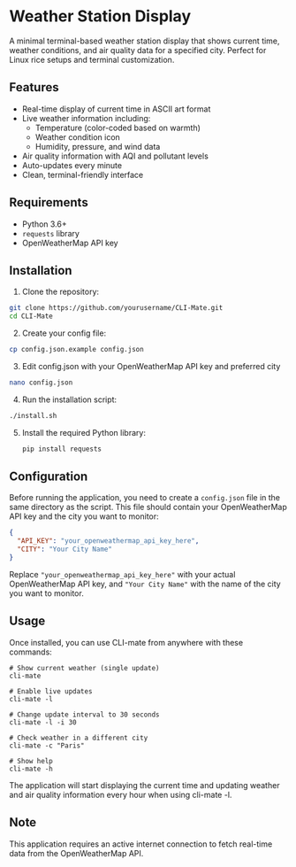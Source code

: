 # Weather Station Display

A minimal terminal-based weather station display that shows current time, weather conditions, and air quality data for a specified city. Perfect for Linux rice setups and terminal customization.

## Features

- Real-time display of current time in ASCII art format
- Live weather information including:
  - Temperature (color-coded based on warmth)
  - Weather condition icon
  - Humidity, pressure, and wind data
- Air quality information with AQI and pollutant levels
- Auto-updates every minute
- Clean, terminal-friendly interface

## Requirements

- Python 3.6+
- `requests` library
- OpenWeatherMap API key

## Installation

1. Clone the repository:

  ```bash
  git clone https://github.com/yourusername/CLI-Mate.git
  cd CLI-Mate
  ```

2. Create your config file:

  ```bash
  cp config.json.example config.json
  ```

3. Edit config.json with your OpenWeatherMap API key and preferred city

  ```bash
  nano config.json
  ```

4. Run the installation script:

  ```bash
  ./install.sh
  ```

5. Install the required Python library:

   ```bash
   pip install requests
   ```

## Configuration

Before running the application, you need to create a `config.json` file in the same directory as the script. This file should contain your OpenWeatherMap API key and the city you want to monitor:

```json
{
  "API_KEY": "your_openweathermap_api_key_here",
  "CITY": "Your City Name"
}
```

Replace `"your_openweathermap_api_key_here"` with your actual OpenWeatherMap API key, and `"Your City Name"` with the name of the city you want to monitor.

## Usage

Once installed, you can use CLI-mate from anywhere with these commands:

```
# Show current weather (single update)
cli-mate

# Enable live updates
cli-mate -l

# Change update interval to 30 seconds
cli-mate -l -i 30

# Check weather in a different city
cli-mate -c "Paris"

# Show help
cli-mate -h
```

The application will start displaying the current time and updating weather and air quality information every hour when using cli-mate -l. 

## Note

This application requires an active internet connection to fetch real-time data from the OpenWeatherMap API.
